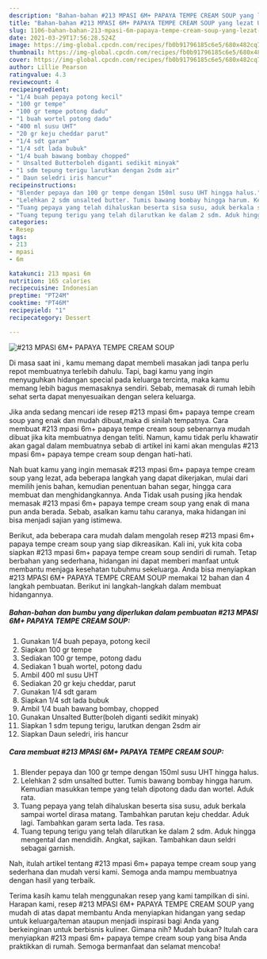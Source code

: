 ```yaml
---
description: "Bahan-bahan #213 MPASI 6M+ PAPAYA TEMPE CREAM SOUP yang lezat Untuk Jualan"
title: "Bahan-bahan #213 MPASI 6M+ PAPAYA TEMPE CREAM SOUP yang lezat Untuk Jualan"
slug: 1106-bahan-bahan-213-mpasi-6m-papaya-tempe-cream-soup-yang-lezat-untuk-jualan
date: 2021-03-29T17:56:28.524Z
image: https://img-global.cpcdn.com/recipes/fb0b91796185c6e5/680x482cq70/213-mpasi-6m-papaya-tempe-cream-soup-foto-resep-utama.jpg
thumbnail: https://img-global.cpcdn.com/recipes/fb0b91796185c6e5/680x482cq70/213-mpasi-6m-papaya-tempe-cream-soup-foto-resep-utama.jpg
cover: https://img-global.cpcdn.com/recipes/fb0b91796185c6e5/680x482cq70/213-mpasi-6m-papaya-tempe-cream-soup-foto-resep-utama.jpg
author: Lillie Pearson
ratingvalue: 4.3
reviewcount: 4
recipeingredient:
- "1/4 buah pepaya potong kecil"
- "100 gr tempe"
- "100 gr tempe potong dadu"
- "1 buah wortel potong dadu"
- "400 ml susu UHT"
- "20 gr keju cheddar parut"
- "1/4 sdt garam"
- "1/4 sdt lada bubuk"
- "1/4 buah bawang bombay chopped"
- " Unsalted Butterboleh diganti sedikit minyak"
- "1 sdm tepung terigu larutkan dengan 2sdm air"
- " Daun seledri iris hancur"
recipeinstructions:
- "Blender pepaya dan 100 gr tempe dengan 150ml susu UHT hingga halus."
- "Lelehkan 2 sdm unsalted butter. Tumis bawang bombay hingga harum. Kemudian masukkan tempe yang telah dipotong dadu dan wortel. Aduk rata."
- "Tuang pepaya yang telah dihaluskan beserta sisa susu, aduk berkala sampai wortel dirasa matang. Tambahkan parutan keju cheddar. Aduk lagi. Tambahkan garam serta lada. Tes rasa."
- "Tuang tepung terigu yang telah dilarutkan ke dalam 2 sdm. Aduk hingga mengental dan mendidih. Angkat, sajikan. Tambahkan daun seldri sebagai garnish."
categories:
- Resep
tags:
- 213
- mpasi
- 6m

katakunci: 213 mpasi 6m 
nutrition: 165 calories
recipecuisine: Indonesian
preptime: "PT24M"
cooktime: "PT46M"
recipeyield: "1"
recipecategory: Dessert

---
```



![#213 MPASI 6M+ PAPAYA TEMPE CREAM SOUP](https://img-global.cpcdn.com/recipes/fb0b91796185c6e5/680x482cq70/213-mpasi-6m-papaya-tempe-cream-soup-foto-resep-utama.jpg)

Di masa  saat ini , kamu memang dapat membeli masakan jadi tanpa perlu repot membuatnya terlebih dahulu. Tapi, bagi kamu yang ingin menyuguhkan hidangan special pada keluarga tercinta, maka kamu memang lebih bagus memasaknya sendiri. Sebab, memasak di rumah lebih sehat serta dapat menyesuaikan dengan selera keluarga.

Jika anda sedang mencari ide resep #213 mpasi 6m+ papaya tempe cream soup yang enak dan mudah dibuat,maka di sinilah tempatnya. Cara membuat #213 mpasi 6m+ papaya tempe cream soup  sebenarnya mudah dibuat jika kita membuatnya dengan teliti. Namun, kamu tidak perlu khawatir akan gagal dalam membuatnya 
sebab di artikel ini kami akan mengulas #213 mpasi 6m+ papaya tempe cream soup dengan hati-hati.  



Nah buat kamu yang ingin memasak #213 mpasi 6m+ papaya tempe cream soup yang lezat, ada beberapa langkah yang dapat dikerjakan, mulai dari memilih jenis bahan, kemudian penentuan bahan segar, hingga cara membuat dan menghidangkannya. Anda Tidak usah pusing jika hendak memasak #213 mpasi 6m+ papaya tempe cream soup yang enak di mana pun anda berada. Sebab, asalkan kamu  tahu caranya, maka hidangan ini bisa menjadi sajian yang istimewa.

Berikut, ada beberapa cara mudah dalam mengolah resep #213 mpasi 6m+ papaya tempe cream soup yang siap dikreasikan. Kali ini, yuk kita coba siapkan #213 mpasi 6m+ papaya tempe cream soup sendiri di rumah. Tetap berbahan yang sederhana, hidangan ini dapat memberi manfaat untuk membantu menjaga kesehatan tubuhmu sekeluarga. Anda bisa menyiapkan #213 MPASI 6M+ PAPAYA TEMPE CREAM SOUP memakai 12 bahan dan 4 langkah pembuatan. Berikut ini langkah-langkah dalam membuat hidangannya.

<!--inarticleads1-->

##### Bahan-bahan dan bumbu yang diperlukan dalam pembuatan #213 MPASI 6M+ PAPAYA TEMPE CREAM SOUP:

1. Gunakan 1/4 buah pepaya, potong kecil
1. Siapkan 100 gr tempe
1. Sediakan 100 gr tempe, potong dadu
1. Sediakan 1 buah wortel, potong dadu
1. Ambil 400 ml susu UHT
1. Sediakan 20 gr keju cheddar, parut
1. Gunakan 1/4 sdt garam
1. Siapkan 1/4 sdt lada bubuk
1. Ambil 1/4 buah bawang bombay, chopped
1. Gunakan  Unsalted Butter(boleh diganti sedikit minyak)
1. Siapkan 1 sdm tepung terigu, larutkan dengan 2sdm air
1. Siapkan  Daun seledri, iris hancur




<!--inarticleads2-->

##### Cara membuat #213 MPASI 6M+ PAPAYA TEMPE CREAM SOUP:

1. Blender pepaya dan 100 gr tempe dengan 150ml susu UHT hingga halus.
1. Lelehkan 2 sdm unsalted butter. Tumis bawang bombay hingga harum. Kemudian masukkan tempe yang telah dipotong dadu dan wortel. Aduk rata.
1. Tuang pepaya yang telah dihaluskan beserta sisa susu, aduk berkala sampai wortel dirasa matang. Tambahkan parutan keju cheddar. Aduk lagi. Tambahkan garam serta lada. Tes rasa.
1. Tuang tepung terigu yang telah dilarutkan ke dalam 2 sdm. Aduk hingga mengental dan mendidih. Angkat, sajikan. Tambahkan daun seldri sebagai garnish.




Nah, itulah artikel tentang  #213 mpasi 6m+ papaya tempe cream soup  yang sederhana dan mudah versi kami. Semoga anda mampu membuatnya dengan hasil yang terbaik. 

Terima kasih kamu telah menggunakan resep yang kami tampilkan di sini. Harapan kami, resep  #213 MPASI 6M+ PAPAYA TEMPE CREAM SOUP yang mudah di atas dapat membantu Anda menyiapkan hidangan yang sedap untuk keluarga/teman ataupun menjadi inspirasi bagi Anda yang berkeinginan untuk berbisnis kuliner. Gimana nih? Mudah bukan? Itulah cara menyiapkan #213 mpasi 6m+ papaya tempe cream soup yang bisa Anda praktikkan di rumah. Semoga bermanfaat dan selamat mencoba!

